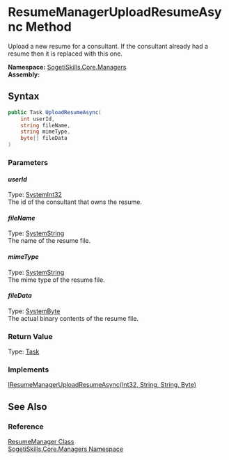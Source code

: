 ResumeManagerUploadResumeAsync Method
=====================================
Upload a new resume for a consultant. If the consultant already had a resume then it is replaced with this one.

**Namespace:** [SogetiSkills.Core.Managers][1]  
**Assembly:**

Syntax
------

```csharp
public Task UploadResumeAsync(
	int userId,
	string fileName,
	string mimeType,
	byte[] fileData
)
```

### Parameters

#### *userId*
Type: [SystemInt32][2]  
The id of the consultant that owns the resume.

#### *fileName*
Type: [SystemString][3]  
The name of the resume file.

#### *mimeType*
Type: [SystemString][3]  
The mime type of the resume file.

#### *fileData*
Type: [SystemByte][4]  
The actual binary contents of the resume file.

### Return Value
Type: [Task][5]
### Implements
[IResumeManagerUploadResumeAsync(Int32, String, String, Byte)][6]  


See Also
--------

### Reference
[ResumeManager Class][7]  
[SogetiSkills.Core.Managers Namespace][1]  

[1]: ../README.md
[2]: http://msdn.microsoft.com/en-us/library/td2s409d
[3]: http://msdn.microsoft.com/en-us/library/s1wwdcbf
[4]: http://msdn.microsoft.com/en-us/library/yyb1w04y
[5]: http://msdn.microsoft.com/en-us/library/dd235678
[6]: ../IResumeManager/UploadResumeAsync.md
[7]: README.md